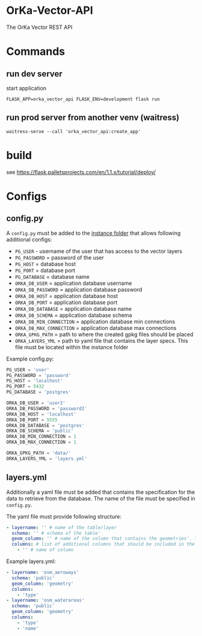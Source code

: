 # OrKa-Vector-API
The OrKa Vector REST API

# Commands

## run dev server

start application
```shell
FLASK_APP=orka_vector_api FLASK_ENV=development flask run
```

## run prod server from another venv (waitress)

```shell
waitress-serve --call 'orka_vector_api:create_app'
```

# build

see https://flask.palletsprojects.com/en/1.1.x/tutorial/deploy/

# Configs

## config.py

A `config.py` must be added to the [instance folder](https://flask.palletsprojects.com/en/1.1.x/config/#instance-folders)
that allows following additional configs:

- `PG_USER` - username of the user that has access to the vector layers
- `PG_PASSWORD` = password of the user
- `PG_HOST` = database host
- `PG_PORT` = database port
- `PG_DATABASE` = database name
- `ORKA_DB_USER` = application database username
- `ORKA_DB_PASSWORD` = application database password
- `ORKA_DB_HOST` = application database host
- `ORKA_DB_PORT` = application database port
- `ORKA_DB_DATABASE` = application database name
- `ORKA_DB_SCHEMA` = application database schema
- `ORKA_DB_MIN_CONNECTION` = application database min connections
- `ORKA_DB_MAX_CONNECTION` = application database max connections
- `ORKA_GPKG_PATH` = path to where the created gpkg files should be placed
- `ORKA_LAYERS_YML` = path to yaml file that contains the layer specs. This file must be located within the instance folder

Example config.py:

```python
PG_USER = 'user'
PG_PASSWORD = 'password'
PG_HOST = 'localhost'
PG_PORT = 5432
PG_DATABASE = 'postgres'

ORKA_DB_USER = 'user2'
ORKA_DB_PASSWORD = 'password2'
ORKA_DB_HOST = 'localhost'
ORKA_DB_PORT = 5555
ORKA_DB_DATABASE = 'postgres'
ORKA_DB_SCHEMA = 'public'
ORKA_DB_MIN_CONNECTION = 1
ORKA_DB_MAX_CONNECTION = 1

ORKA_GPKG_PATH = 'data/'
ORKA_LAYERS_YML = 'layers.yml'
```

## layers.yml

Additionally a yaml file must be added that contains the specification for the
data to retrieve from the database. The name of the file must be specified in `config.py`.

The yaml file must provide following structure:

```yaml
- layername: '' # name of the table/layer
  schema: '' # schema of the table'
  geom_column: '' # name of the column that contains the geometries'. This will always be included in the dataset.
  columns: # list of additional columns that should be included in the gpkg
    - '' # name of column
```

Example layers.yml:

```yaml
- layername: 'osm_aeroways'
  schema: 'public'
  geom_column: 'geometry'
  columns:
    - 'type'
- layername: 'osm_waterareas'
  schema: 'public'
  geom_column: 'geometry'
  columns:
    - 'type'
    - 'name'
```

